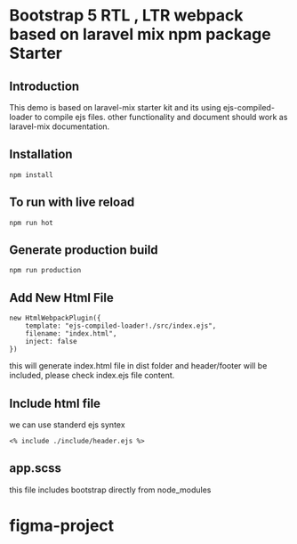# Bootstrap 5 RTL , LTR webpack based on laravel mix npm package Starter 

## Introduction
This demo is based on laravel-mix starter kit and its using ejs-compiled-loader to compile ejs files.
other functionality and document should work as laravel-mix documentation.


## Installation
    npm install

## To run with live reload
    npm run hot

## Generate production build
    npm run production

## Add New Html File

    new HtmlWebpackPlugin({
        template: "ejs-compiled-loader!./src/index.ejs",
        filename: "index.html",
        inject: false
    })

this will generate index.html file in dist folder and header/footer will be included, please check index.ejs file content.

## Include html file
we can use standerd ejs syntex

    <% include ./include/header.ejs %>

## app.scss
this file includes bootstrap directly from node_modules
# figma-project
